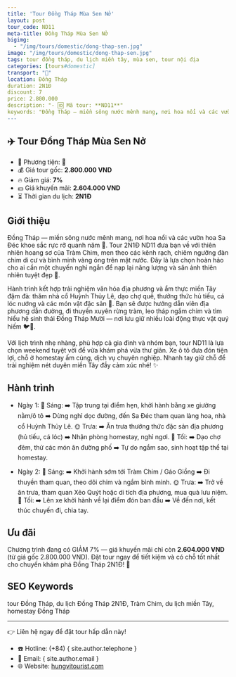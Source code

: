 ```yaml
---
title: 'Tour Đồng Tháp Mùa Sen Nở'
layout: post
tour_code: ND11
meta-title: Đồng Tháp Mùa Sen Nở
bigimg:
  - "/img/tours/domestic/dong-thap-sen.jpg"
image: "/img/tours/domestic/dong-thap-sen.jpg"
tags: tour đồng tháp, du lịch miền tây, mùa sen, tour nội địa
categories: [tours#domestic]
transport: "🚌"
location: Đồng Tháp
duration: 2N1Đ
discount: 7
price: 2.800.000
description: "- 🆔 Mã tour: **ND11**"
keywords: "Đồng Tháp — miền sông nước mênh mang, nơi hoa nổi và các vườn hoa Sa Đéc khoe sắc rực rỡ quanh năm 🌺. Tour 2N1Đ ND11 đưa bạn về với thiên nhiên hoang sơ của Tràm Chim, men theo các kênh rạch, chiêm ngưỡng đàn chim di cư và bình minh vàng óng trên mặt nước. Đây là lựa chọn hoàn hảo cho ai cần một chuyến nghỉ ngắn để nạp lại năng lượng và săn ảnh thiên nhiên tuyệt đẹp 📸."
---
```


## ✈️ Tour Đồng Tháp Mùa Sen Nở

- 🚗 Phương tiện: **🚌**
- 💰 Giá tour gốc: **2.800.000 VND**
- 🔥 Giảm giá: **7%**
- 💵 Giá khuyến mãi: **2.604.000 VND**
- ⏳ Thời gian du lịch: **2N1Đ**

## Giới thiệu
Đồng Tháp — miền sông nước mênh mang, nơi hoa nổi và các vườn hoa Sa Đéc khoe sắc rực rỡ quanh năm 🌺. Tour 2N1Đ ND11 đưa bạn về với thiên nhiên hoang sơ của Tràm Chim, men theo các kênh rạch, chiêm ngưỡng đàn chim di cư và bình minh vàng óng trên mặt nước. Đây là lựa chọn hoàn hảo cho ai cần một chuyến nghỉ ngắn để nạp lại năng lượng và săn ảnh thiên nhiên tuyệt đẹp 📸.

Hành trình kết hợp trải nghiệm văn hóa địa phương và ẩm thực miền Tây đậm đà: thăm nhà cổ Huỳnh Thủy Lê, dạo chợ quê, thưởng thức hủ tiếu, cá lóc nướng và các món vặt đặc sản 🍜. Bạn sẽ được hướng dẫn viên địa phương dẫn đường, đi thuyền xuyên rừng tràm, leo tháp ngắm chim và tìm hiểu hệ sinh thái Đồng Tháp Mười — nơi lưu giữ nhiều loài động thực vật quý hiếm 🐦🌿.

Với lịch trình nhẹ nhàng, phù hợp cả gia đình và nhóm bạn, tour ND11 là lựa chọn weekend tuyệt vời để vừa khám phá vừa thư giãn. Xe ô tô đưa đón tiện lợi, chỗ ở homestay ấm cúng, dịch vụ chuyên nghiệp. Nhanh tay giữ chỗ để trải nghiệm nét duyên miền Tây đầy cảm xúc nhé! ✨

## Hành trình
- Ngày 1:
  🌅 Sáng: ➡️ Tập trung tại điểm hẹn, khởi hành bằng xe giường nằm/ô tô ➡️ Dừng nghỉ dọc đường, đến Sa Đéc tham quan làng hoa, nhà cổ Huỳnh Thủy Lê.
  🌞 Trưa: ➡️ Ăn trưa thưởng thức đặc sản địa phương (hủ tiếu, cá lóc) ➡️ Nhận phòng homestay, nghỉ ngơi.
  🌙 Tối: ➡️ Dạo chợ đêm, thử các món ăn đường phố ➡️ Tự do ngắm sao, sinh hoạt tập thể tại homestay.

- Ngày 2:
  🌅 Sáng: ➡️ Khởi hành sớm tới Tràm Chim / Gáo Giồng ➡️ Đi thuyền tham quan, theo dõi chim và ngắm bình minh.
  🌞 Trưa: ➡️ Trở về ăn trưa, tham quan Xẻo Quýt hoặc di tích địa phương, mua quà lưu niệm.
  🌙 Tối: ➡️ Lên xe khởi hành về lại điểm đón ban đầu ➡️ Về đến nơi, kết thúc chuyến đi, chia tay.

## Ưu đãi
Chương trình đang có GIẢM 7% — giá khuyến mãi chỉ còn **2.604.000 VND** (từ giá gốc 2.800.000 VND). Đặt tour ngay để tiết kiệm và có chỗ tốt nhất cho chuyến khám phá Đồng Tháp 2N1Đ! 🎉

## SEO Keywords
tour Đồng Tháp, du lịch Đồng Tháp 2N1Đ, Tràm Chim, du lịch miền Tây, homestay Đồng Tháp

---

👉 Liên hệ ngay để đặt tour hấp dẫn này!

- ☎️ Hotline: (+84) { site.author.telephone }
- 📧 Email: { site.author.email }
- 🌐 Website: [hungvitourist.com](https://hungvitourist.com)

